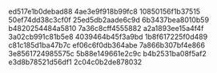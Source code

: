 ed517e1b0debad88
4ae3e9f918b99fc8
10850156f1b37515
50ef74dd38c3cf0f
25ed5db2aade6c9d
6b3437bea8010b59
b4820254484a5810
7a36c8cff4555882
a2a1893ee15a4f4f
3a02cb991c81b5e8
4039464b45f3a9bd
1b8f617225f0d489
c81c185d1ba47b7c
ef06c6f0db364abe
7a866b307bf4e866
3e8561724985575c
5b88e149661e2c9c
b4b2531ba08f5af2
e3d8b78521d56df1
2c04c0b2de878032

